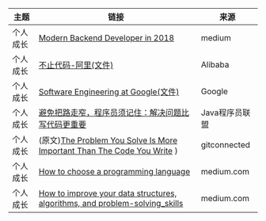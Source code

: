 |主题 | 链接 | 来源 | 
|---|---|---|
|个人成长| [Modern Backend Developer in 2018](https://medium.com/tech-tajawal/modern-backend-developer-in-2018-6b3f7b5f8b9) | medium| 
|个人成长| [不止代码-阿里(文件)](http://agroup.baidu.com:8964/static/8f/02e93b1cd89d87204abb964a2f63aa1cd69db3.pdf?filename=%E4%B8%8D%E6%AD%A2%E4%BB%A3%E7%A0%81-%E9%98%BF%E9%87%8C.pdf) | Alibaba|
|个人成长| [Software Engineering at Google(文件)](http://agroup.baidu.com:8964/static/17/2bb6eb4441de02b5e6058a684808a2fd701574.pdf?filename=SoftwareEngineeringatgoogle.pdf) | Google|
|个人成长 |[避免把路走窄，程序员须记住：解决问题比写代码更重要](https://mp.weixin.qq.com/s/kJA9M-ezh8BUhArMb8BKWA)  | Java程序员联盟 | 
|个人成长 |(原文)[The Problem You Solve Is More Important Than The Code You Write](https://levelup.gitconnected.com/the-problem-you-solve-is-more-important-than-the-code-you-write-d0e5493132c6) )| gitconnected |
|个人成长|[How to choose a programming language](https://medium.com/@tassiapaschoal/how-to-choose-a-programming-language-180875d9d7bc)|medium.com|
|个人成长|[How to improve your data structures, algorithms, and problem-solving_skills](https://medium.freecodecamp.org/how-to-improve-your-data-structures-algorithms-and-problem-solving-skills-af50971cba60)|medium.com|




